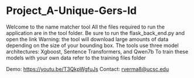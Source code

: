 # Project_A-Unique-Gers-Id
Welcome to the name matcher tool
All the files required to run the application are in the tool folder. Be sure to run the flask_back_end.py and open the link
Warning: the tool will download large amounts of data depending on the size of your bounding box. The tools use three model architectures: Xgboost, Sentence Transformers, and Qwen7b
To train these models with your own data refer to the training files folder

Demo: https://youtu.be/T3QkpWgfuJs
Contact: rverma8@ucsc.edu

